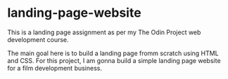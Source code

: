 # landing-page-website
This is a landing page assignment as per my The Odin Project  web development course.

The main goal here is to build a landing page fromm scratch using HTML and CSS. 
For this project, I am gonna build a simple landing page website for 
a film development business.

